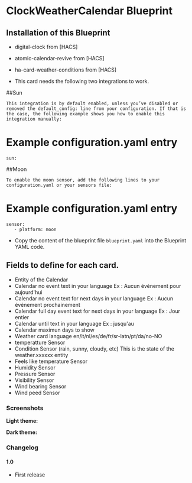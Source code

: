 # ClockWeatherCalendar Blueprint

## Installation of this Blueprint

- digital-clock from [HACS]
- atomic-calendar-revive from [HACS]
- ha-card-weather-conditions from [HACS]

- This card needs the following two integrations to work.

##Sun

    This integration is by default enabled, unless you’ve disabled or removed the default_config: line from your configuration. If that is the case, the following example shows you how to enable this integration manually:

  # Example configuration.yaml entry

    sun:

##Moon

    To enable the moon sensor, add the following lines to your configuration.yaml or your sensors file:

  # Example configuration.yaml entry

    sensor:
       - platform: moon

- Copy the content of the blueprint file `blueprint.yaml` into the Blueprint YAML code.

 ## Fields to define for each card.

 - Entity of the Calendar
 - Calendar no event text in your language Ex : Aucun événement pour aujourd'hui
 - Calendar no event text for next days in your language Ex : Aucun événement prochainement
 - Calendar full day event text for next days in your language Ex : Jour entier
 - Calendar until text in your language Ex : jusqu'au
 - Calendar maximun days to show
 - Weather card language en/it/nl/es/de/fr/sr-latn/pt/da/no-NO
 - temperatture Sensor
 - Condition Sensor (rain, sunny, cloudy, etc)  This is the state of the weather.xxxxxx entity
 - Feels like temperature Sensor
 - Humidity Sensor
 - Pressure Sensor
 - Visibility Sensor
 - Wind bearing Sensor
 - Wind peed Sensor


### Screenshots
**Light theme:**<br>


**Dark theme:**<br>


### Changelog
#### 1.0
- First release